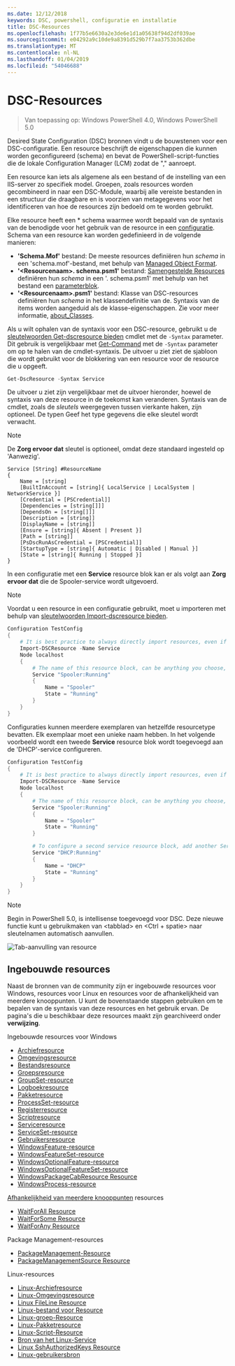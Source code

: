 ```yaml
---
ms.date: 12/12/2018
keywords: DSC, powershell, configuratie en installatie
title: DSC-Resources
ms.openlocfilehash: 1f77b5e6630a2e3de6e1d1a05638f94d2df039ae
ms.sourcegitcommit: e04292a9c10de9a8391d529b7f7aa3753b362dbe
ms.translationtype: MT
ms.contentlocale: nl-NL
ms.lasthandoff: 01/04/2019
ms.locfileid: "54046688"
---
```

# <a name="dsc-resources"></a>DSC-Resources

>Van toepassing op: Windows PowerShell 4.0, Windows PowerShell 5.0

Desired State Configuration (DSC) bronnen vindt u de bouwstenen voor een DSC-configuratie. Een resource beschrijft de eigenschappen die kunnen worden geconfigureerd (schema) en bevat de PowerShell-script-functies die de lokale Configuration Manager (LCM) zodat de "," aanroept.

Een resource kan iets als algemene als een bestand of de instelling van een IIS-server zo specifiek model.  Groepen, zoals resources worden gecombineerd in naar een DSC-Module, waarbij alle vereiste bestanden in een structuur die draagbare en is voorzien van metagegevens voor het identificeren van hoe de resources zijn bedoeld om te worden gebruikt.

Elke resource heeft een * schema waarmee wordt bepaald van de syntaxis van de benodigde voor het gebruik van de resource in een [configuratie](../configurations/configurations.md). Schema van een resource kan worden gedefinieerd in de volgende manieren:

- **'Schema.Mof'** bestand: De meeste resources definiëren hun *schema* in een 'schema.mof'-bestand, met behulp van [Managed Object Format](/windows/desktop/wmisdk/managed-object-format--mof-).
- **'\<Resourcenaam\>. schema.psm1'** bestand: [Samengestelde Resources](../configurations/compositeConfigs.md) definiëren hun *schema* in een '<ResourceName>. schema.psm1' met behulp van het bestand een [parameterblok](/powershell/module/microsoft.powershell.core/about/about_functions?view=powershell-6#functions-with-parameters).
- **'\<Resourcenaam\>.psm1'** bestand: Klasse van DSC-resources definiëren hun *schema* in het klassendefinitie van de. Syntaxis van de items worden aangeduid als de klasse-eigenschappen. Zie voor meer informatie, [about_Classes](/powershell/module/psdesiredstateconfiguration/about/about_classes_and_dsc).

Als u wilt ophalen van de syntaxis voor een DSC-resource, gebruikt u de [sleutelwoorden Get-dscresource bieden](/powershell/module/PSDesiredStateConfiguration/Get-DscResource) cmdlet met de `-Syntax` parameter. Dit gebruik is vergelijkbaar met [Get-Command](/powershell/module/microsoft.powershell.core/get-command) met de `-Syntax` parameter om op te halen van de cmdlet-syntaxis. De uitvoer u ziet ziet de sjabloon die wordt gebruikt voor de blokkering van een resource voor de resource die u opgeeft.

```powershell
Get-DscResource -Syntax Service
```

De uitvoer u ziet zijn vergelijkbaar met de uitvoer hieronder, hoewel de syntaxis van deze resource in de toekomst kan veranderen. Syntaxis van de cmdlet, zoals de *sleutels* weergegeven tussen vierkante haken, zijn optioneel. De typen Geef het type gegevens die elke sleutel wordt verwacht.

> [!NOTE]
> De **Zorg ervoor dat** sleutel is optioneel, omdat deze standaard ingesteld op 'Aanwezig'.

```output
Service [String] #ResourceName
{
    Name = [string]
    [BuiltInAccount = [string]{ LocalService | LocalSystem | NetworkService }]
    [Credential = [PSCredential]]
    [Dependencies = [string[]]]
    [DependsOn = [string[]]]
    [Description = [string]]
    [DisplayName = [string]]
    [Ensure = [string]{ Absent | Present }]
    [Path = [string]]
    [PsDscRunAsCredential = [PSCredential]]
    [StartupType = [string]{ Automatic | Disabled | Manual }]
    [State = [string]{ Running | Stopped }]
}
```

In een configuratie met een **Service** resource blok kan er als volgt aan **Zorg ervoor dat** die de Spooler-service wordt uitgevoerd.

> [!NOTE]
> Voordat u een resource in een configuratie gebruikt, moet u importeren met behulp van [sleutelwoorden Import-dscresource bieden](../configurations/import-dscresource.md).

```powershell
Configuration TestConfig
{
    # It is best practice to always directly import resources, even if the resource is a built-in resource.
    Import-DSCResource -Name Service
    Node localhost
    {
        # The name of this resource block, can be anything you choose, as long as it is of type [String] as indicated by the schema.
        Service "Spooler:Running"
        {
            Name = "Spooler"
            State = "Running"
        }
    }
}
```

Configuraties kunnen meerdere exemplaren van hetzelfde resourcetype bevatten. Elk exemplaar moet een unieke naam hebben. In het volgende voorbeeld wordt een tweede **Service** resource blok wordt toegevoegd aan de 'DHCP'-service configureren.

```powershell
Configuration TestConfig
{
    # It is best practice to always directly import resources, even if the resource is a built-in resource.
    Import-DSCResource -Name Service
    Node localhost
    {
        # The name of this resource block, can be anything you choose, as long as it is of type [String] as indicated by the schema.
        Service "Spooler:Running"
        {
            Name = "Spooler"
            State = "Running"
        }

        # To configure a second service resource block, add another Service resource block and use a unique name.
        Service "DHCP:Running"
        {
            Name = "DHCP"
            State = "Running"
        }
    }
}
```

> [!NOTE]
> Begin in PowerShell 5.0, is intellisense toegevoegd voor DSC. Deze nieuwe functie kunt u gebruikmaken van \<tabblad\> en \<Ctrl + spatie\> naar sleutelnamen automatisch aanvullen.

![Tab-aanvulling van resource](../media/resource-tabcompletion.png)

## <a name="built-in-resources"></a>Ingebouwde resources

Naast de bronnen van de community zijn er ingebouwde resources voor Windows, resources voor Linux en resources voor de afhankelijkheid van meerdere knooppunten. U kunt de bovenstaande stappen gebruiken om te bepalen van de syntaxis van deze resources en het gebruik ervan. De pagina's die u beschikbaar deze resources maakt zijn gearchiveerd onder **verwijzing**.

Ingebouwde resources voor Windows

* [Archiefresource](../reference/resources/windows/archiveResource.md)
* [Omgevingsresource](../reference/resources/windows/environmentResource.md)
* [Bestandsresource](../reference/resources/windows/fileResource.md)
* [Groepsresource](../reference/resources/windows/groupResource.md)
* [GroupSet-resource](../reference/resources/windows/groupSetResource.md)
* [Logboekresource](../reference/resources/windows/logResource.md)
* [Pakketresource](../reference/resources/windows/packageResource.md)
* [ProcessSet-resource](../reference/resources/windows/ProcessSetResource.md)
* [Registerresource](../reference/resources/windows/registryResource.md)
* [Scriptresource](../reference/resources/windows/scriptResource.md)
* [Serviceresource](../reference/resources/windows/serviceResource.md)
* [ServiceSet-resource](../reference/resources/windows/serviceSetResource.md)
* [Gebruikersresource](../reference/resources/windows/userResource.md)
* [WindowsFeature-resource](../reference/resources/windows/windowsFeatureResource.md)
* [WindowsFeatureSet-resource](../reference/resources/windows/windowsFeatureSetResource.md)
* [WindowsOptionalFeature-resource](../reference/resources/windows/windowsOptionalFeatureResource.md)
* [WindowsOptionalFeatureSet-resource](../reference/resources/windows/windowsOptionalFeatureSetResource.md)
* [WindowsPackageCabResource Resource](../reference/resources/windows/windowsPackageCabResource.md)
* [WindowsProcess-resource](../reference/resources/windows/windowsProcessResource.md)

[Afhankelijkheid van meerdere knooppunten](../configurations/crossNodeDependencies.md) resources

* [WaitForAll Resource](../reference/resources/windows/waitForAllResource.md)
* [WaitForSome Resource](../reference/resources/windows/waitForSomeResource.md)
* [WaitForAny Resource](../reference/resources/windows/waitForAnyResource.md)

Package Management-resources

* [PackageManagement-Resource](../reference/resources/packagemanagement/PackageManagementDscResource.md)
* [PackageManagementSource Resource](../reference/resources/packagemanagement/PackageManagementSourceDscResource.md)

Linux-resources

* [Linux-Archiefresource](../reference/resources/linux/lnxArchiveResource.md)
* [Linux-Omgevingsresource](../reference/resources/linux/lnxEnvironmentResource.md)
* [Linux FileLine Resource](../reference/resources/linux/lnxFileLineResource.md)
* [Linux-bestand voor Resource](../reference/resources/linux/lnxFileResource.md)
* [Linux-groep-Resource](../reference/resources/linux/lnxGroupResource.md)
* [Linux-Pakketresource](../reference/resources/linux/lnxPackageResource.md)
* [Linux-Script-Resource](../reference/resources/linux/lnxScriptResource.md)
* [Bron van het Linux-Service](../reference/resources/linux/lnxServiceResource.md)
* [Linux SshAuthorizedKeys Resource](../reference/resources/linux/lnxSshAuthorizedKeysResource.md)
* [Linux-gebruikersbron](../reference/resources/linux/lnxUserResource.md)
